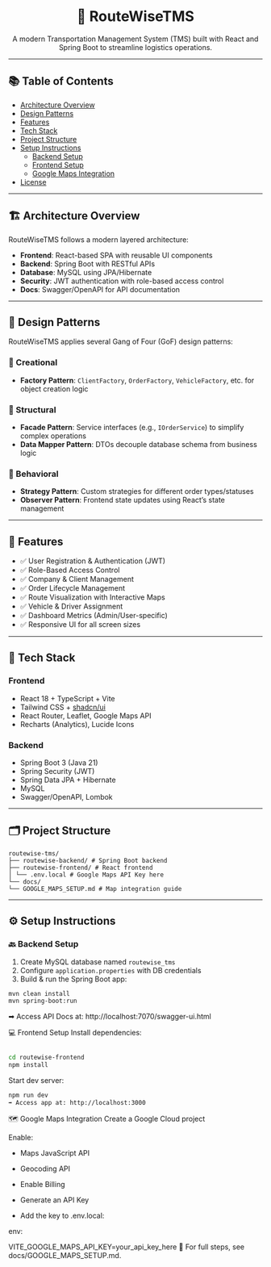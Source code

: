 <h1 align="center">🚛 RouteWiseTMS</h1>
<p align="center">
  A modern Transportation Management System (TMS) built with React and Spring Boot to streamline logistics operations.
</p>

---

## 📚 Table of Contents
- [Architecture Overview](#architecture-overview)
- [Design Patterns](#design-patterns)
- [Features](#features)
- [Tech Stack](#tech-stack)
- [Project Structure](#project-structure)
- [Setup Instructions](#setup-instructions)
  - [Backend Setup](#backend-setup)
  - [Frontend Setup](#frontend-setup)
  - [Google Maps Integration](#google-maps-integration)
- [License](#license)

---

## 🏗️ Architecture Overview

RouteWiseTMS follows a modern layered architecture:

- **Frontend**: React-based SPA with reusable UI components
- **Backend**: Spring Boot with RESTful APIs
- **Database**: MySQL using JPA/Hibernate
- **Security**: JWT authentication with role-based access control
- **Docs**: Swagger/OpenAPI for API documentation

---

## 🎨 Design Patterns

RouteWiseTMS applies several Gang of Four (GoF) design patterns:

### 🔧 Creational
- **Factory Pattern**: `ClientFactory`, `OrderFactory`, `VehicleFactory`, etc. for object creation logic

### 🧩 Structural
- **Facade Pattern**: Service interfaces (e.g., `IOrderService`) to simplify complex operations
- **Data Mapper Pattern**: DTOs decouple database schema from business logic

### 🔁 Behavioral
- **Strategy Pattern**: Custom strategies for different order types/statuses
- **Observer Pattern**: Frontend state updates using React’s state management

---

## 🚀 Features

- ✅ User Registration & Authentication (JWT)
- ✅ Role-Based Access Control
- ✅ Company & Client Management
- ✅ Order Lifecycle Management
- ✅ Route Visualization with Interactive Maps
- ✅ Vehicle & Driver Assignment
- ✅ Dashboard Metrics (Admin/User-specific)
- ✅ Responsive UI for all screen sizes

---

## 🧰 Tech Stack

### Frontend
- React 18 + TypeScript + Vite
- Tailwind CSS + [shadcn/ui](https://ui.shadcn.com)
- React Router, Leaflet, Google Maps API
- Recharts (Analytics), Lucide Icons

### Backend
- Spring Boot 3 (Java 21)
- Spring Security (JWT)
- Spring Data JPA + Hibernate
- MySQL
- Swagger/OpenAPI, Lombok

---

## 🗂 Project Structure

```
routewise-tms/
├── routewise-backend/ # Spring Boot backend
├── routewise-frontend/ # React frontend
│ └── .env.local # Google Maps API Key here
└── docs/
└── GOOGLE_MAPS_SETUP.md # Map integration guide
```



---

## ⚙️ Setup Instructions

### 🔙 Backend Setup

1. Create MySQL database named `routewise_tms`
2. Configure `application.properties` with DB credentials
3. Build & run the Spring Boot app:

```bash
mvn clean install
mvn spring-boot:run
```

➡ Access API Docs at: http://localhost:7070/swagger-ui.html


💻 Frontend Setup
Install dependencies:

```bash

cd routewise-frontend
npm install
```

Start dev server:

```bash
npm run dev
➡ Access app at: http://localhost:3000
```


🗺️ Google Maps Integration
Create a Google Cloud project

Enable:

* Maps JavaScript API

* Geocoding API

* Enable Billing

* Generate an API Key

* Add the key to .env.local:

env:

VITE_GOOGLE_MAPS_API_KEY=your_api_key_here
📄 For full steps, see docs/GOOGLE_MAPS_SETUP.md.
